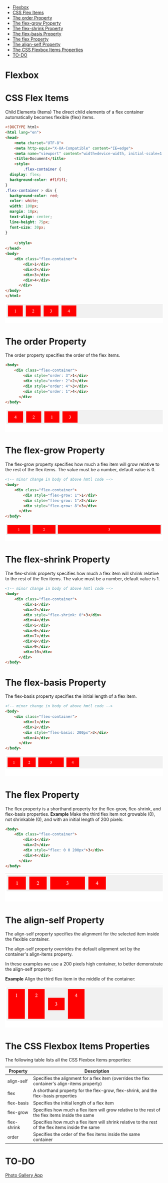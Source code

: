 - [Flexbox](#flexbox)
- [CSS Flex Items](#css-flex-items)
- [The order Property](#the-order-property)
- [The flex-grow Property](#the-flex-grow-property)
- [The flex-shrink Property](#the-flex-shrink-property)
- [The flex-basis Property](#the-flex-basis-property)
- [The flex Property](#the-flex-property)
- [The align-self Property](#the-align-self-property)
- [The CSS Flexbox Items Properties](#the-css-flexbox-items-properties)
- [TO-DO](#to-do)

# Flexbox

# CSS Flex Items
Child Elements (Items)
The direct child elements of a flex container automatically becomes flexible (flex) items.

```html
<!DOCTYPE html>
<html lang="en">
<head>
    <meta charset="UTF-8">
    <meta http-equiv="X-UA-Compatible" content="IE=edge">
    <meta name="viewport" content="width=device-width, initial-scale=1.0">
    <title>Document</title>
    <style>
        .flex-container {
  display: flex;
  background-color: #f1f1f1;
}
.flex-container > div {
  background-color: red;
  color: white;
  width: 100px;
  margin: 10px;
  text-align: center;
  line-height: 75px;
  font-size: 30px;
}

    </style>
</head>
<body>
    <div class="flex-container">
        <div>1</div>
        <div>2</div>
        <div>3</div>
        <div>4</div>
      </div>
</body>
</html>
```

![](./Images/first.png)

# The order Property
The order property specifies the order of the flex items.

<!-- minor change in body of above hmtl code -->
```html
<body>
    <div class="flex-container">
        <div style="order: 3">1</div>
        <div style="order: 2">2</div>
        <div style="order: 4">3</div>
        <div style="order: 1">4</div>
      </div>
</body>
```

![](./Images/order.png)

# The flex-grow Property
The flex-grow property specifies how much a flex item will grow relative to the rest of the flex items.
The value must be a number, default value is 0.



```html
<!-- minor change in body of above hmtl code -->
<body>
    <div class="flex-container">
        <div style="flex-grow: 1">1</div>
        <div style="flex-grow: 1">2</div>
        <div style="flex-grow: 8">3</div>
      </div>
</body>
```

![](./Images/grow.png)

# The flex-shrink Property
The flex-shrink property specifies how much a flex item will shrink relative to the rest of the flex items.
The value must be a number, default value is 1.

```html
<!-- minor change in body of above hmtl code -->
<body>
    <div class="flex-container">
        <div>1</div>
        <div>2</div>
        <div style="flex-shrink: 0">3</div>
        <div>4</div>
        <div>5</div>
        <div>6</div>
        <div>7</div>
        <div>8</div>
        <div>9</div>
        <div>10</div>
      </div>
</body>
```


# The flex-basis Property
The flex-basis property specifies the initial length of a flex item.

```html
<!-- minor change in body of above hmtl code -->
<body>
    <div class="flex-container">
        <div>1</div>
        <div>2</div>
        <div style="flex-basis: 200px">3</div>
        <div>4</div>
      </div>
</body>
```

![](./Images/basis.png)

# The flex Property
The flex property is a shorthand property for the flex-grow, flex-shrink, and flex-basis properties.
**Example**
Make the third flex item not growable (0), not shrinkable (0), and with an initial length of 200 pixels:

```html
<body>
    <div class="flex-container">
        <div>1</div>
        <div>2</div>
        <div style="flex: 0 0 200px">3</div>
        <div>4</div>
      </div>
</body>
```

![](./Images/4.png)

# The align-self Property
The align-self property specifies the alignment for the selected item inside the flexible container.

The align-self property overrides the default alignment set by the container's align-items property.

In these examples we use a 200 pixels high container, to better demonstrate the align-self property:

**Example**
Align the third flex item in the middle of the container:

![](./Images/align.png)

# The CSS Flexbox Items Properties
The following table lists all the CSS Flexbox Items properties:


|Property|	Description|
|--|--|
|align-self|	Specifies the alignment for a flex item (overrides the flex container's align-items property)|
|flex|	A shorthand property for the flex-grow, flex-shrink, and the flex-basis properties|
|flex-basis|	Specifies the initial length of a flex item|
|flex-grow	|Specifies how much a flex item will grow relative to the rest of the flex items inside the same |container
|flex-shrink	|Specifies how much a flex item will shrink relative to the rest of the flex items inside the same |container
|order	|Specifies the order of the flex items inside the same container|

# TO-DO

[Photo Gallery App](https://www.freecodecamp.org/learn/2022/responsive-web-design/learn-css-flexbox-by-building-a-photo-gallery)